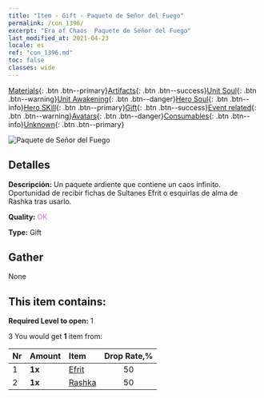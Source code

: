 ```yaml
---
title: "Item - Gift - Paquete de Señor del Fuego"
permalink: /con_1396/
excerpt: "Era of Chaos  Paquete de Señor del Fuego"
last_modified_at: 2021-04-23
locale: es
ref: "con_1396.md"
toc: false
classes: wide
---
```

 [Materials](/ItemsES/){: .btn .btn--primary}[Artifacts](/ItemsES/Artifacts/){: .btn .btn--success}[Unit Soul](/ItemsES/UnitSoul/){: .btn .btn--warning}[Unit Awakening](/ItemsES/UnitAwakening/){: .btn .btn--danger}[Hero Soul](/ItemsES/HeroSoul/){: .btn .btn--info}[Hero SKill](/ItemsES/HeroSkill/){: .btn .btn--primary}[Gift](/ItemsES/Gift/){: .btn .btn--success}[Event related](/ItemsES/Events/){: .btn .btn--warning}[Avatars](/ItemsES/Avatars/){: .btn .btn--danger}[Consumables](/ItemsES/Consumables/){: .btn .btn--info}[Unknown](/ItemsES/Unknown/){: .btn .btn--primary}

 ![Paquete de Señor del Fuego](/images/t/i_907010.png)

## Detalles
 **Descripción:** Un paquete ardiente que contiene un caos infinito. Oportunidad de recibir fichas de Sultanes Efrit o esquirlas de alma de Rashka tras usarlo.

 **Quality:** <span style="color: #DA70D6">OK</span>

 **Type:** Gift

## Gather

  None

## This item contains:

 **Required Level to open:** 1

 3 You would get **1** item  from:

  | Nr | Amount |     Item    | Drop Rate,% |
  |:---|:-------|:------------|:---------:|
  | 1 |  **1x** | [Efrit](/ItemsES/unt_231/) | 50 | 
  | 2 |  **1x** | [Rashka](/ItemsES/her_384/) | 50 | 
